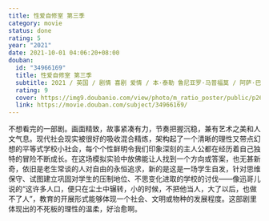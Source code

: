 ```yaml
---
title: 性爱自修室 第三季
category: movie
status: done
rating: 5
year: "2021"
date: 2021-10-01 04:06:20+08:00
douban:
  id: "34966169"
  title: 性爱自修室 第三季
  subtitle: 2021 / 英国 / 剧情 喜剧 爱情 / 本·泰勒 鲁尼亚罗·马普福莫 / 阿萨·巴特菲尔德 吉莲·安德森
  rating: 9
  cover: https://img9.doubanio.com/view/photo/m_ratio_poster/public/p2677963424.jpg
  link: https://movie.douban.com/subject/34966169/
---
```


不想看完的一部剧。画面精致，故事紧凑有力，节奏把握沉稳，兼有艺术之美和人文气息。现代社会现实被很好的吸收混合精炼，架构起了一个清晰的理性又带点幻想的平等式学校小社会，每个个性鲜明令我们印象深刻的主人公都在经历着自己独特的冒险不断成长。在这场模拟实验中放佛能让人找到一个方向或答案，也无甚新奇，依旧是老生常谈的人对自由的永恒追求，新的是这是一场学生自发，针对思维保守、试图建立巩固对学生的压制地位、不思变化进取的学校的讨伐——像迅哥儿说的“这许多人口，便只在尘土中辗转，小的时候，不把他当人，大了以后，也做不了人”，教育的开展形式能够体现一个社会、文明或物种的发展程度。这部剧里体现出的不死板的理性的温柔，好治愈啊。
